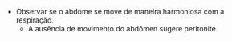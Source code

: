 - Observar se o abdome se move de maneira harmoniosa com a respiração.
	- A ausência de movimento do abdômen sugere peritonite. 